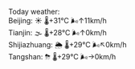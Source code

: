 Today weather:  
Beijing: ☀️ 🌡️+31°C 🌬️↑11km/h  
Tianjin: 🌫  🌡️+28°C 🌬️↑0km/h  
Shijiazhuang: 🌦 🌡️+29°C 🌬️↖0km/h  
Tangshan: ⛈ 🌡️+29°C 🌬️→0km/h  
